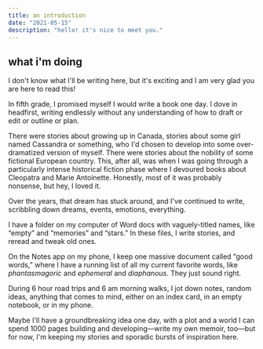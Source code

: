 ```yaml
---
title: an introduction
date: "2021-05-15"
description: "hello! it's nice to meet you."
---
```


## what i'm doing 

I don't know what I'll be writing here, but it's exciting and I am very glad you are here to read this! 

In fifth grade, I promised myself I would write a book one day. I dove in headfirst, writing endlessly without any understanding of how to draft or edit or outline or plan. 

There were stories about growing up in Canada, stories about some girl named Cassandra or something, who I'd chosen to develop into some over-dramatized version of myself. There were stories about the nobility of some fictional European country. This, after all, was when I was going through a particularly intense historical fiction phase where I devoured books about Cleopatra and Marie Antoinette. Honestly, most of it was probably nonsense, but hey, I loved it. 

Over the years, that dream has stuck around, and I've continued to write, scribbling down dreams, events, emotions, everything. 

I have a folder on my computer of Word docs with vaguely-titled names, like “empty” and “memories” and “stars.” In these files, I write stories, and reread and tweak old ones. 

On the Notes app on my phone, I keep one massive document called “good words,” where I have a running list of all my current favorite words, like *phantasmagoric* and *ephemeral* and *diaphanous*. They just sound right.  

During 6 hour road trips and 6 am morning walks, I jot down notes, random ideas, anything that comes to mind, either on an index card, in an empty notebook, or in my phone.  

Maybe I'll have a groundbreaking idea one day, with a plot and a world I can spend 1000 pages building and developing—write my own memoir, too—but for now, I'm keeping my stories and sporadic bursts of inspiration here. 